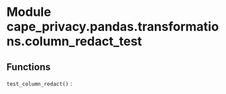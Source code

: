 Module cape_privacy.pandas.transformations.column_redact_test
=============================================================

Functions
---------

    
`test_column_redact()`
:
